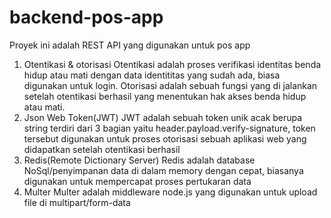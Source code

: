 # backend-pos-app
Proyek ini adalah REST API yang digunakan untuk pos app

1. Otentikasi & otorisasi
   Otentikasi adalah proses verifikasi identitas benda hidup atau mati dengan data identititas yang sudah ada, biasa digunakan untuk login.
   Otorisasi adalah sebuah fungsi yang di jalankan setelah otentikasi berhasil yang menentukan hak akses benda hidup atau mati. 
2. Json Web Token(JWT)
   JWT adalah sebuah token unik acak berupa string terdiri dari 3 bagian yaitu header.payload.verify-signature, token tersebut digunakan untuk 
   proses otorisasi sebuah aplikasi web yang didapatkan setelah otentikasi berhasil
3. Redis(Remote Dictionary Server)
   Redis adalah database NoSql/penyimpanan data di dalam memory dengan cepat, biasanya digunakan untuk mempercapat proses pertukaran data
4. Multer
   Multer adalah middleware node.js yang digunakan untuk upload file di multipart/form-data

